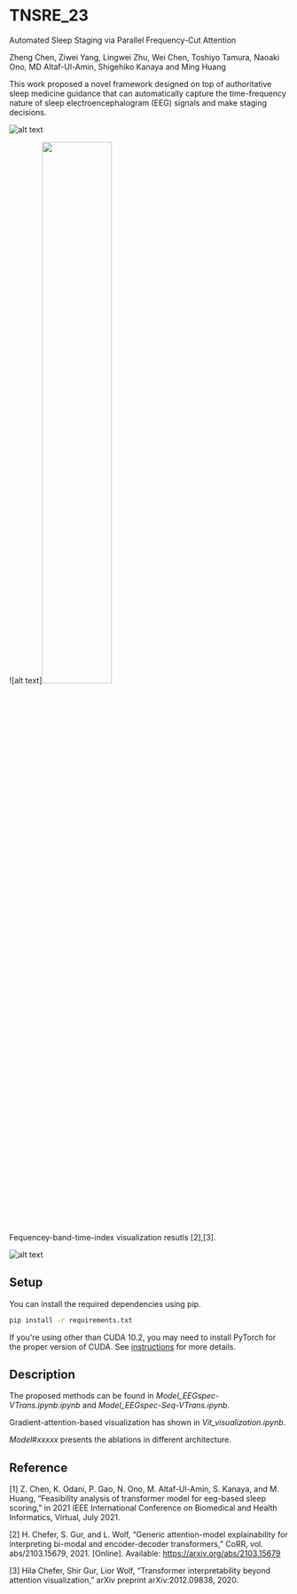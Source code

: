 # TNSRE_23
Automated Sleep Staging via Parallel Frequency-Cut Attention

Zheng Chen, Ziwei Yang, Lingwei Zhu, Wei Chen, Toshiyo Tamura, Naoaki Ono, MD Altaf-Ul-Amin, Shigehiko Kanaya and Ming Huang


This work proposed a novel framework designed on top of authoritative sleep medicine guidance that can automatically capture the time-frequency nature of sleep electroencephalogram (EEG) signals and make staging decisions.


![alt text](https://github.com/chenzRG/TNSRE_23/assets/125750017/14ffafb7-6832-459a-a31c-87a5c314c7f6)

![alt text]<img src="https://github.com/chenzRG/TNSRE_23/assets/125750017/14ffafb7-6832-459a-a31c-87a5c314c7f6" width="50%" height="50%">


Fequencey-band-time-index visualization resutls [2],[3].

![alt text](https://user-images.githubusercontent.com/34312998/133877630-9b2f2eec-11e0-4d41-8c36-5afd02dd78d6.png)



## Setup

You can install the required dependencies using pip.

```bash
pip install -r requirements.txt
```

If you're using other than CUDA 10.2, you may need to install PyTorch for the proper version of CUDA. See [instructions](https://pytorch.org/get-started/locally/) for more details.

## Description

The proposed methods can be found in _Model_EEGspec-VTrans.ipynb.ipynb_ and _Model_EEGspec-Seq-VTrans.ipynb_.

Gradient-attention-based visualization has shown in _Vit_visualization.ipynb_.

_Model_#_xxxxx_ presents the ablations in different architecture.

## Reference

[1] Z. Chen, K. Odani, P. Gao, N. Ono, M. Altaf-Ul-Amin, S. Kanaya, and M. Huang, “Feasibility analysis of transformer model for eeg-based sleep scoring,” in 2021 IEEE International Conference on Biomedical and Health Informatics, Virtual, July 2021.

[2] H. Chefer, S. Gur, and L. Wolf, “Generic attention-model explainability for interpreting bi-modal and encoder-decoder transformers,” CoRR, vol. abs/2103.15679, 2021. [Online]. Available: https://arxiv.org/abs/2103.15679

[3] Hila Chefer, Shir Gur, Lior Wolf, “Transformer interpretability beyond attention visualization,” arXiv preprint arXiv:2012.09838, 2020.
